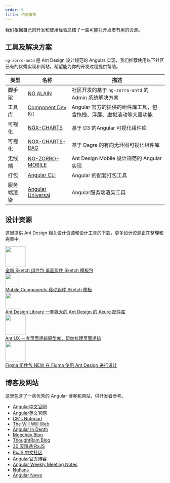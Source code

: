 ```yaml
---
order: 9
title: 资源推荐
---
```


我们根据自己的开发和使用经验总结了一些可能对开发者有用的资源。

## 工具及解决方案

`ng-zorro-antd` 是 Ant Design 设计规范的 Angular 实现，我们推荐使用以下社区已有的优秀实现和网站，希望能为你的开发过程提供帮助。

类型 | 名称 | 描述
----|----|--------
脚手架|[NG ALAIN](http://ng-alain.com/) | 社区开发的基于 `ng-zorro-antd` 的 Admin 系统解决方案
工具库|[Component Dev Kit](https://material.angular.io/cdk/categories) | Angular 官方的提供的组件库工具，包含拖拽、浮层、虚拟滚动等大量功能
可视化|[NGX-CHARTS](https://swimlane.github.io/ngx-charts/) | 基于 D3 的Angular 可视化组件库
可视化|[NGX-CHARTS-DAG](https://swimlane.github.io/ngx-graph/) | 基于 Dagre 的有向无环图可视化组件库
无线端|[NG-ZORRO-MOBILE](http://ng.mobile.ant.design/) | Ant Design Mobile 设计规范的 Angular 实现
打包 |[Angular CLI](https://cli.angular.io/) | Angular 的配套打包工具
服务端渲染|[Angular Universal](https://universal.angular.io/) | Angular服务端渲染工具


## 设计资源

这里提供 Ant Design 相关设计资源和设计工具的下载，更多设计资源正在整理和完善中。

<div class="resource-cards">
  <a class="resource-card"
     target="_blank"
     href="https://github.com/ant-design/ant-design/releases/download/resource/Ant.Design.Components.3.12.0.sketch">
    <div class="resource-card-icon">
      <img width="65" src="https://gw.alipayobjects.com/zos/rmsportal/pKfDZnzocrbAOSzDQOQq.png">
    </div>
    <div class="resource-card-content"><span class="resource-card-title">
        全新 Sketch 组件包
      </span>
      <span class="resource-card-description">桌面组件 Sketch 模板包</span>
    </div>
  </a>
  <a class="resource-card"
     target="_blank"
     href="http://p.tb.cn/rmsportal_3436_AntDesignMobile_20Template_20V1.0.sketch">
    <div class="resource-card-icon">
      <img width="41" src="https://gw.alipayobjects.com/zos/rmsportal/rFMdPVzabtQwxONUuVFr.png">
    </div>
    <div class="resource-card-content">
      <span class="resource-card-title">Mobile Components</span>
      <span class="resource-card-description">移动组件 Sketch 模板</span>
    </div>
  </a>
  <a class="resource-card" target="_blank" href="http://library.ant.design">
    <div class="resource-card-icon">
      <img width="50" src="https://gw.alipayobjects.com/zos/rmsportal/TXrKQUJBTuwSTGimGYYn.png">
    </div>
    <div class="resource-card-content">
      <span class="resource-card-title">Ant Design Library</span>
      <span class="resource-card-description">一套强大的 Ant Design 的 Axure 部件库</span>
    </div>
  </a>
  <a class="resource-card" target="_blank" href="http://ux.ant.design">
    <div class="resource-card-icon">
      <img width="64" src="https://gw.alipayobjects.com/zos/rmsportal/yMULSUQQyhoEGrCXlovN.png">
    </div>
    <div class="resource-card-content">
      <span class="resource-card-title">Ant UX</span>
      <span class="resource-card-description">一套页面逻辑原型库，帮你梳理页面逻辑</span>
    </div>
  </a>
  <a class="resource-card" target="_blank" href="https://www.antforfigma.com">
    <div class="resource-card-icon">
      <img width="65" src="https://antforfigma.com/images/antforfigma-icon.png">
    </div>
    <div class="resource-card-content"><span class="resource-card-title">
        Figma 组件包
        <span class="resource-card-hot-badge">NEW</span></span>
      <span class="resource-card-description">在 Figma 使用 Ant Design 进行设计</span>
    </div>
  </a>
</div>    
    
## 博客及网站

这里包含了一些优秀的 Angular 博客和网站，供开发者参考。

- [Angular中文官网](https://angular.cn/)
- [Angular英文官网](https://angular.io/)
- [CK's Notepad](https://blog.kevinyang.net/)
- [The Will Will Web](https://blog.miniasp.com/)
- [Angular In Depth](https://blog.angularindepth.com/)
- [Mgechev Blog](http://blog.mgechev.com/)
- [ThoughtRam Blog](https://blog.thoughtram.io/)
- [30 天精通 RxJS](https://blog.jerry-hong.com/series/rxjs)
- [RxJS 中文社区](https://github.com/RxJS-CN)
- [Angular官方博客](https://blog.angular.io/)
- [Angular Weekly Meeting Notes](http://g.co/ng/weekly-notes)
- [NgFans](http://www.ngfans.net)
- [Angular News](https://zhuanlan.zhihu.com/angular-news)
